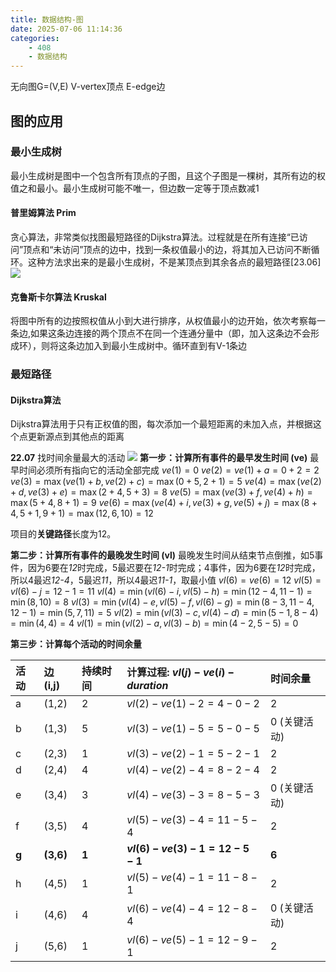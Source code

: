 ```yaml
---
title: 数据结构-图
date: 2025-07-06 11:14:36
categories:
    - 408
    - 数据结构
---
```

无向图G=(V,E) V-vertex顶点 E-edge边

## 图的应用
### 最小生成树
最小生成树是图中一个包含所有顶点的子图，且这个子图是一棵树，其所有边的权值之和最小。最小生成树可能不唯一，但边数一定等于顶点数减1

#### 普里姆算法 Prim
贪心算法，非常类似找图最短路径的Dijkstra算法。过程就是在所有连接“已访问”顶点和“未访问”顶点的边中，找到一条权值最小的边，将其加入已访问不断循环。这种方法求出来的是最小生成树，不是某顶点到其余各点的最短路径[23.06]
![](https://pub-35b33650d5944267a2f7969ac8f72430.r2.dev/75c10ce93a654ded8d2f25f9010715b1.png)

#### 克鲁斯卡尔算法 Kruskal
将图中所有的边按照权值从小到大进行排序，从权值最小的边开始，依次考察每一条边,如果这条边连接的两个顶点不在同一个连通分量中（即，加入这条边不会形成环），则将这条边加入到最小生成树中。循环直到有V-1条边

### 最短路径
#### Dijkstra算法
Dijkstra算法用于只有正权值的图，每次添加一个最短距离的未加入点，并根据这个点更新源点到其他点的距离

**22.07** 找时间余量最大的活动 
![](https://res.cloudinary.com/dkdhhe5fc/image/upload/v1751774106/Snipaste_2025-07-06_11-50-40_h7rmw4.png)
**第一步：计算所有事件的最早发生时间 (ve)**
最早时间必须所有指向它的活动全部完成
$ve(1) = 0$
$ve(2) = ve(1) + a = 0 + 2 = 2$
$ve(3) = \max(ve(1) + b, ve(2) + c) = \max(0 + 5, 2 + 1) = 5$
$ve(4) = \max(ve(2) + d, ve(3) + e) = \max(2 + 4, 5 + 3) = 8$
$ve(5) = \max(ve(3) + f, ve(4) + h) = \max(5 + 4, 8 + 1) = 9$
$ve(6) = \max(ve(4) + i, ve(3) + g, ve(5) + j) = \max(8 + 4, 5 + 1, 9 + 1) = \max(12, 6, 10) = 12$

项目的**关键路径**长度为12。

**第二步：计算所有事件的最晚发生时间 (vl)**
最晚发生时间从结束节点倒推，如5事件，因为6要在*12*时完成，5最迟要在*12-1*时完成；4事件，因为6要在*12*时完成，所以4最迟*12-4*，5最迟*11*，所以4最迟*11-1*，取最小值
$vl(6) = ve(6) = 12$
$vl(5) = vl(6) - j = 12 - 1 = 11$
$vl(4) = \min(vl(6) - i, vl(5) - h) = \min(12 - 4, 11 - 1) = \min(8, 10) = 8$
$vl(3) = \min(vl(4) - e, vl(5) - f, vl(6) - g) = \min(8 - 3, 11 - 4, 12 - 1) = \min(5, 7, 11) = 5$
$vl(2) = \min(vl(3) - c, vl(4) - d) = \min(5 - 1, 8 - 4) = \min(4, 4) = 4$
$vl(1) = \min(vl(2) - a, vl(3) - b) = \min(4 - 2, 5 - 5) = 0$

**第三步：计算每个活动的时间余量**

| 活动 | 边 (i,j) | 持续时间 | 计算过程: $vl(j) - ve(i) - duration$ | **时间余量** |
| :--- | :--- | :--- | :--- | :--- |
| a | (1,2) | 2 | $vl(2) - ve(1) - 2 = 4 - 0 - 2$ | 2 |
| b | (1,3) | 5 | $vl(3) - ve(1) - 5 = 5 - 0 - 5$ | 0 (关键活动) |
| c | (2,3) | 1 | $vl(3) - ve(2) - 1 = 5 - 2 - 1$ | 2 |
| d | (2,4) | 4 | $vl(4) - ve(2) - 4 = 8 - 2 - 4$ | 2 |
| e | (3,4) | 3 | $vl(4) - ve(3) - 3 = 8 - 5 - 3$ | 0 (关键活动) |
| f | (3,5) | 4 | $vl(5) - ve(3) - 4 = 11 - 5 - 4$ | 2 |
| **g** | **(3,6)** | **1** | **$vl(6) - ve(3) - 1 = 12 - 5 - 1$** | **6** |
| h | (4,5) | 1 | $vl(5) - ve(4) - 1 = 11 - 8 - 1$ | 2 |
| i | (4,6) | 4 | $vl(6) - ve(4) - 4 = 12 - 8 - 4$ | 0 (关键活动) |
| j | (5,6) | 1 | $vl(6) - ve(5) - 1 = 12 - 9 - 1$ | 2 |